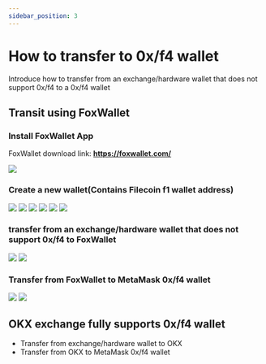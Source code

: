 ```yaml
---
sidebar_position: 3
---
```


# How to transfer to 0x/f4 wallet

Introduce how to transfer from an exchange/hardware wallet that does not support 0x/f4 to a 0x/f4 wallet


## Transit using FoxWallet

### Install FoxWallet App

FoxWallet download link: **https://foxwallet.com/**

![](imgs/l1.jpeg)

### Create a new wallet(Contains Filecoin f1 wallet address)  

![](imgs/l2.jpeg)
![](imgs/l3.jpeg)
![](imgs/l4.jpeg)
![](imgs/l5.jpeg)
![](imgs/l6.jpeg)
![](imgs/l7.jpeg)

### transfer from an exchange/hardware wallet that does not support 0x/f4 to FoxWallet

![](imgs/l8.jpeg)
![](imgs/l9.jpeg)

### Transfer from FoxWallet to MetaMask 0x/f4 wallet

![](imgs/l10.jpeg)
![](imgs/l11.jpeg)

## OKX exchange fully supports 0x/f4 wallet

* Transfer from exchange/hardware wallet to OKX
* Transfer from OKX to MetaMask 0x/f4 wallet






